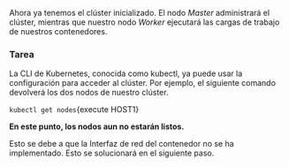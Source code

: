 Ahora ya tenemos el clúster inicializado. El nodo _Master_ administrará el clúster, mientras que nuestro nodo _Worker_ ejecutará las cargas de trabajo de nuestros contenedores.

### Tarea

La CLI de Kubernetes, conocida como kubectl, ya puede usar la configuración para acceder al clúster. Por ejemplo, el siguiente comando devolverá los dos nodos de nuestro clúster.

`kubectl get nodes`{execute HOST1}

**En este punto, los nodos aun no estarán listos.**

Esto se debe a que la Interfaz de red del contenedor no se ha implementado. Esto se solucionará en el siguiente paso.